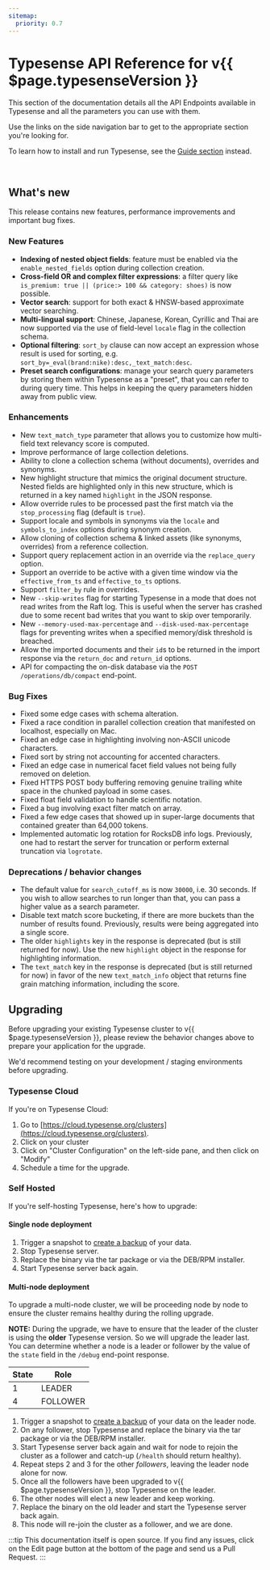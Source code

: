 ```yaml
---
sitemap:
  priority: 0.7
---
```


# Typesense API Reference for v{{ $page.typesenseVersion }}

This section of the documentation details all the API Endpoints available in Typesense and all the parameters you can use with them.

Use the links on the side navigation bar to get to the appropriate section you're looking for.

To learn how to install and run Typesense, see the [Guide section](/guide/README.md) instead.

<br/>

## What's new

This release contains new features, performance improvements and important bug fixes.

### New Features

- **Indexing of nested object fields**: feature must be enabled via the `enable_nested_fields` 
  option during collection creation.
- **Cross-field OR and complex filter expressions**: a filter query like 
  `is_premium: true || (price:> 100 && category: shoes)` is now possible.
- **Vector search**: support for both exact & HNSW-based approximate vector searching.
- **Multi-lingual support**: Chinese, Japanese, Korean, Cyrillic and Thai are now supported via the use of field-level 
  `locale` flag in the collection schema.
- **Optional filtering**: `sort_by` clause can now accept an expression whose result is used for sorting, e.g. 
  `sort_by=_eval(brand:nike):desc,_text_match:desc`.
- **Preset search configurations**: manage your search query parameters by storing them within Typesense as a "preset", 
  that you can refer to during query time. This helps in keeping the query parameters hidden away from public view.

### Enhancements

- New `text_match_type` parameter that allows you to customize how multi-field text relevancy score is computed.
- Improve performance of large collection deletions.
- Ability to clone a collection schema (without documents), overrides and synonyms.
- New highlight structure that mimics the original document structure. Nested fields are highlighted only in this new
  structure, which is returned in a key named `highlight` in the JSON response.
- Allow override rules to be processed past the first match via the `stop_processing` flag (default is `true`).
- Support locale and symbols in synonyms via the `locale` and `symbols_to_index` options during synonym creation.
- Allow cloning of collection schema & linked assets (like synonyms, overrides) from a reference collection.
- Support query replacement action in an override via the `replace_query` option.
- Support an override to be active with a given time window via the `effective_from_ts` and `effective_to_ts` options.
- Support `filter_by` rule in overrides.
- New `--skip-writes` flag for starting Typesense in a mode that does not read writes from the Raft log. This is
  useful when the server has crashed due to some recent bad writes that you want to skip over temporarily.
- New `--memory-used-max-percentage` and `--disk-used-max-percentage` flags for preventing writes when a specified 
  memory/disk threshold is breached.
- Allow the imported documents and their `id`s to be returned in the import response via 
  the `return_doc` and `return_id` options.
- API for compacting the on-disk database via the `POST /operations/db/compact` end-point.

### Bug Fixes

- Fixed some edge cases with schema alteration.
- Fixed a race condition in parallel collection creation that manifested on localhost, especially on Mac.
- Fixed an edge case in highlighting involving non-ASCII unicode characters.
- Fixed sort by string not accounting for accented characters.
- Fixed an edge case in numerical facet field values not being fully removed on deletion.
- Fixed HTTPS POST body buffering removing genuine trailing white space in the chunked payload in some cases.
- Fixed float field validation to handle scientific notation.
- Fixed a bug involving exact filter match on array.
- Fixed a few edge cases that showed up in super-large documents that contained greater than 64,000 tokens.
- Implemented automatic log rotation for RocksDB info logs. Previously, one had to restart the server for truncation or 
  perform external truncation via `logrotate`.

### Deprecations / behavior changes

- The default value for `search_cutoff_ms` is now `30000`, i.e. 30 seconds. If you wish to allow searches to run 
  longer than that, you can pass a higher value as a search parameter.
- Disable text match score bucketing, if there are more buckets than the number of results found. Previously, results 
  were being aggregated into a single score.
- The older `highlights` key in the response is deprecated (but is still returned for now). Use the new `highlight` 
  object in the response for highlighting information.
- The `text_match` key in the response is deprecated (but is still returned for now) in favor of the 
  new `text_match_info` object that returns fine grain matching information, including the score.

## Upgrading

Before upgrading your existing Typesense cluster to v{{ $page.typesenseVersion }}, please review the behavior
changes above to prepare your application for the upgrade.

We'd recommend testing on your development / staging environments before upgrading. 

### Typesense Cloud

If you're on Typesense Cloud:

1. Go to [https://cloud.typesense.org/clusters](https://cloud.typesense.org/clusters).
2. Click on your cluster
3. Click on "Cluster Configuration" on the left-side pane, and then click on "Modify"
4. Schedule a time for the upgrade.

### Self Hosted

If you're self-hosting Typesense, here's how to upgrade:

#### Single node deployment

1. Trigger a snapshot to [create a backup](cluster-operations.md#create-snapshot-for-backups) of your data.
2. Stop Typesense server.
3. Replace the binary via the tar package or via the DEB/RPM installer. 
4. Start Typesense server back again.

#### Multi-node deployment

To upgrade a multi-node cluster, we will be proceeding node by node to ensure the cluster remains healthy during the rolling upgrade.

**NOTE:** During the upgrade, we have to ensure that the leader of the cluster is using the **older** Typesense version. 
So we will upgrade the leader last. You can determine whether a node is a leader or follower by the value of the `state` 
field in the `/debug` end-point response.

| State | Role     |
|-------|----------|
| 1     | LEADER   |
| 4     | FOLLOWER |

1. Trigger a snapshot to [create a backup](cluster-operations.md#create-snapshot-for-backups) of your data 
   on the leader node.
2. On any follower, stop Typesense and replace the binary via the tar package or via the DEB/RPM installer.
3. Start Typesense server back again and wait for node to rejoin the cluster as a follower and catch-up (`/health` should return healthy). 
4. Repeat steps 2 and 3 for the other _followers_, leaving the leader node alone for now.
5. Once all the followers have been upgraded to v{{ $page.typesenseVersion }}, stop Typesense on the leader.
6. The other nodes will elect a new leader and keep working. 
7. Replace the binary on the old leader and start the Typesense server back again. 
8. This node will re-join the cluster as a follower, and we are done.

:::tip
This documentation itself is open source. If you find any issues, click on the Edit page button at the bottom of the page and send us a Pull Request.
:::

<RedirectOldLinks />
